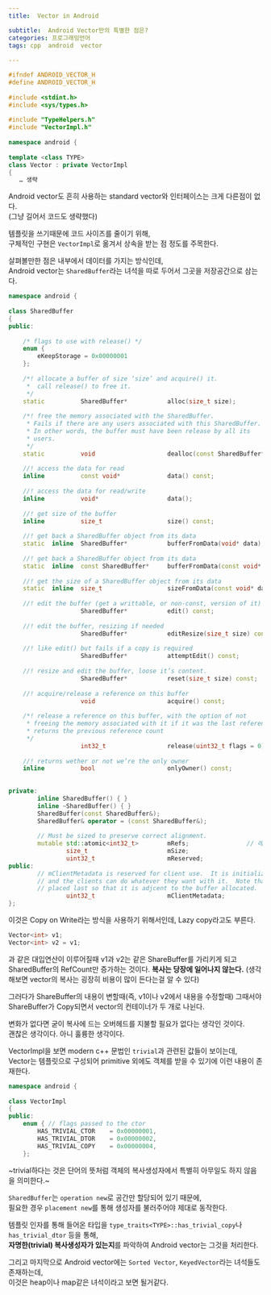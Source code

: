 ```yaml
---
title:  Vector in Android

subtitle:  Android Vector만의 특별한 점은?
categories: 프로그래밍언어 
tags: cpp  android  vector
 
---
```


  
  
```cpp  
#ifndef ANDROID_VECTOR_H  
#define ANDROID_VECTOR_H  
  
#include <stdint.h>  
#include <sys/types.h>  
  
#include "TypeHelpers.h"  
#include "VectorImpl.h"  
  
namespace android {  
  
template <class TYPE>  
class Vector : private VectorImpl  
{  
   … 생략  
```  
  
Android vector도 흔히 사용하는 standard vector와 인터페이스는 크게 다른점이 없다.  
(그냥 길어서 코드도 생략했다)  
  
템플릿을 쓰기때문에 코드 사이즈를 줄이기 위해,  
구체적인 구현은 `VectorImpl`로 옮겨서 상속을 받는 점 정도를 주목한다.  
  
살펴볼만한 점은 내부에서 데이터를 가지는 방식인데,  
Android vector는 `SharedBuffer`라는 녀석을 따로 두어서 그곳을 저장공간으로 삼는다.  
  
```cpp  
namespace android {  
  
class SharedBuffer  
{  
public:  
  
    /* flags to use with release() */  
    enum {  
        eKeepStorage = 0x00000001  
    };  
  
    /*! allocate a buffer of size ‘size’ and acquire() it.  
     *  call release() to free it.  
     */  
    static          SharedBuffer*           alloc(size_t size);  
      
    /*! free the memory associated with the SharedBuffer.  
     * Fails if there are any users associated with this SharedBuffer.  
     * In other words, the buffer must have been release by all its  
     * users.  
     */  
    static          void                    dealloc(const SharedBuffer* released);  
  
    //! access the data for read  
    inline          const void*             data() const;  
      
    //! access the data for read/write  
    inline          void*                   data();  
  
    //! get size of the buffer  
    inline          size_t                  size() const;  
   
    //! get back a SharedBuffer object from its data  
    static  inline  SharedBuffer*           bufferFromData(void* data);  
      
    //! get back a SharedBuffer object from its data  
    static  inline  const SharedBuffer*     bufferFromData(const void* data);  
  
    //! get the size of a SharedBuffer object from its data  
    static  inline  size_t                  sizeFromData(const void* data);  
      
    //! edit the buffer (get a writtable, or non-const, version of it)  
                    SharedBuffer*           edit() const;  
  
    //! edit the buffer, resizing if needed  
                    SharedBuffer*           editResize(size_t size) const;  
  
    //! like edit() but fails if a copy is required  
                    SharedBuffer*           attemptEdit() const;  
      
    //! resize and edit the buffer, loose it’s content.  
                    SharedBuffer*           reset(size_t size) const;  
  
    //! acquire/release a reference on this buffer  
                    void                    acquire() const;  
                      
    /*! release a reference on this buffer, with the option of not  
     * freeing the memory associated with it if it was the last reference  
     * returns the previous reference count  
     */       
                    int32_t                 release(uint32_t flags = 0) const;  
      
    //! returns wether or not we’re the only owner  
    inline          bool                    onlyOwner() const;  
      
  
private:  
        inline SharedBuffer() { }  
        inline ~SharedBuffer() { }  
        SharedBuffer(const SharedBuffer&);  
        SharedBuffer& operator = (const SharedBuffer&);  
   
        // Must be sized to preserve correct alignment.  
        mutable std::atomic<int32_t>        mRefs;                // 레퍼런스 카운터!  
                size_t                      mSize;  
                uint32_t                    mReserved;  
public:  
        // mClientMetadata is reserved for client use.  It is initialized to 0  
        // and the clients can do whatever they want with it.  Note that this is  
        // placed last so that it is adjcent to the buffer allocated.  
                uint32_t                    mClientMetadata;  
};  
```  
  
이것은 Copy on Write라는 방식을 사용하기 위해서인데, Lazy copy라고도 부른다.  
  
```cpp  
Vector<int> v1;  
Vector<int> v2 = v1;  
```  
과 같은 대입연산이 이루어질때 v1과 v2는 같은 ShareBuffer를 가리키게 되고 SharedBuffer의 RefCount만 증가하는 것이다. **복사는 당장에 일어나지 않는다.** (생각해보면 vector의 복사는 굉장히 비용이 많이 든다는걸 알 수 있다)  
  
그러다가 ShareBuffer의 내용이 변할때(즉, v1이나 v2에서 내용을 수정할때) 그때서야 ShareBuffer가 Copy되면서 vector의 컨테이너가 두 개로 나뉜다.  
  
변화가 없다면 굳이 복사에 드는 오버헤드를 지불할 필요가 없다는 생각인 것이다.  
괜찮은 생각이다. 아니 훌륭한 생각이다.  
  
VectorImpl을 보면 modern c++ 문법인 `trivial`과 관련된 값들이 보이는데,  
Vector는 템플릿으로 구성되어 primitive 외에도 객체를 받을 수 있기에 이런 내용이 존재한다.  
  
```cpp  
namespace android {  
  
class VectorImpl  
{  
public:  
    enum { // flags passed to the ctor  
        HAS_TRIVIAL_CTOR    = 0x00000001,  
        HAS_TRIVIAL_DTOR    = 0x00000002,  
        HAS_TRIVIAL_COPY    = 0x00000004,  
    };  
```  
  
~trivial하다는 것은 단어의 뜻처럼 객체의 복사생성자에서 특별히 아무일도 하지 않음을 의미한다.~  
  
`SharedBuffer`는 `operation new`로 공간만 할당되어 있기 때문에,  
필요한 경우 `placement new`를 통해 생성자를 불러주어야 제대로 동작한다.  
  
템플릿 인자를 통해 들어온 타입을 `type_traits<TYPE>::has_trivial_copy`나 `has_trivial_dtor` 등을 통해,  
**자명한(trivial) 복사생성자가 있는지**를 파악하여 Android vector는 그것을 처리한다.  
  
그리고 마지막으로 Android vector에는 `Sorted Vector`, `KeyedVector`라는 녀석들도 존재하는데,  
이것은 heap이나 map같은 녀석이라고 보면 될거같다.  
